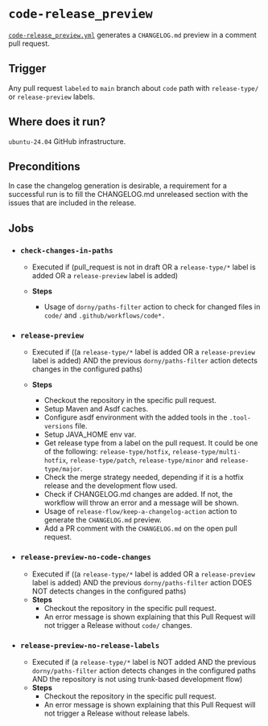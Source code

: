 # `code-release_preview`

[`code-release_preview.yml`](../code-release_preview.yml) generates a `CHANGELOG.md` preview in a comment pull request.

## Trigger

Any pull request `labeled` to `main` branch about `code` path with `release-type/` or `release-preview` labels.

## Where does it run?

`ubuntu-24.04` GitHub infrastructure.

## Preconditions

In case the changelog generation is desirable, a requirement for a successful run is to fill the CHANGELOG.md unreleased section with the issues that are included in the release.

## Jobs

- ### `check-changes-in-paths`
  - Executed if (pull_request is not in draft OR a `release-type/*` label is added OR a `release-preview` label is added)
  - **Steps**

    - Usage of `dorny/paths-filter` action to check for changed files in `code/` and `.github/workflows/code*.`

- ### `release-preview`
  - Executed if ((a `release-type/*` label is added OR a `release-preview` label is added) AND the previous `dorny/paths-filter` action detects changes in the configured paths)
  - **Steps**

    - Checkout the repository in the specific pull request.
    - Setup Maven and Asdf caches.
    - Configure asdf environment with the added tools in the `.tool-versions` file.
    - Setup JAVA_HOME env var.
    - Get release type from a label on the pull request. It could be one of the following: `release-type/hotfix`, `release-type/multi-hotfix`, `release-type/patch`, `release-type/minor` and `release-type/major`.
    - Check the merge strategy needed, depending if it is a hotfix release and the development flow used.
    - Check if CHANGELOG.md changes are added. If not, the workflow will throw an error and a message will be shown.
    - Usage of `release-flow/keep-a-changelog-action` action to generate the `CHANGELOG.md` preview.
    - Add a PR comment with the `CHANGELOG.md` on the open pull request.

- ### `release-preview-no-code-changes`
  - Executed if ((a `release-type/*` label is added OR a `release-preview` label is added) AND the previous `dorny/paths-filter` action DOES NOT detects changes in the configured paths)
  - **Steps**
    - Checkout the repository in the specific pull request.
    - An error message is shown explaining that this Pull Request will not trigger a Release without `code/` changes.

- ### `release-preview-no-release-labels`
  - Executed if (a `release-type/*` label is NOT added AND the previous `dorny/paths-filter` action detects changes in the configured paths AND the repository is not using trunk-based development flow)
  - **Steps**
    - Checkout the repository in the specific pull request.
    - An error message is shown explaining that this Pull Request will not trigger a Release without release labels.
